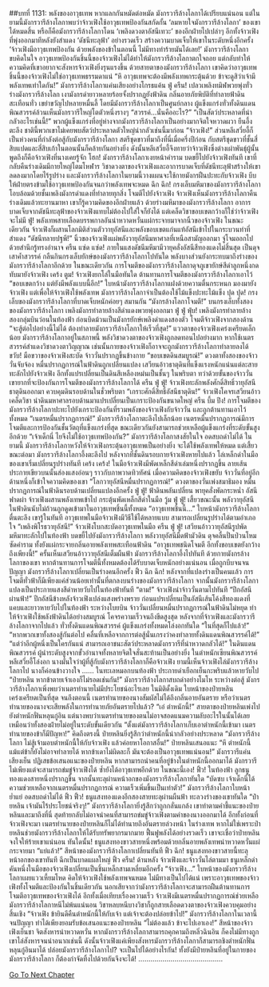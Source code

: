##บทที่ 1131: พลังของอาวุธเทพ
หากแลกกันหมัดต่อหมัด มังกรวารีล้างโลกาได้เปรียบแน่นอน
แต่ในยามนี้มังกรวารีล้างโลกาพบว่าจ้าวเฟิงใช้อาวุธเทพป้องกันสกัดกั้น ‘ลมหายใจมังกรวารีล้างโลกา’ ของเขาได้หมดสิ้น หรือก็คือมังกรวารีล้างโลกาโดน ‘เพลิงดวงตาอัสนีเทวะ’ ของอีกฝ่ายไปเปล่าๆ
อีกทั้งจ้าวเฟิงที่พุ่งออกมาทีหลังยังสำแดง ‘ดัชนีทะลุฟ้า’ อย่างรวดเร็ว สร้างความบาดเจ็บให้เขาในระดับหนึ่งอีกครั้ง
‘จ้าวเฟิงมีอาวุธเทพป้องกัน ด้วยพลังของข้าในตอนนี้ ไม่มีทางทำร้ายมันได้เลย!’
มังกรวารีล้างโลกาขบคิดในใจ
อาวุธเทพป้องกันชิ้นนี้ของจ้าวเฟิงไม่ได้ทำให้มังกรวารีล้างโลกาตกใจถอย แต่กลับทำให้ความคิดที่เขาอยากจะสังหารจ้าวเฟิงยิ่งรุนแรงขึ้น
ด้วยสายตาของมังกรวารีล้างโลกา เขาคิดว่าอาวุธเทพชิ้นนี้ของจ้าวเฟิงไม่ใช่อาวุธเทพธรรมดาแน่
“หึ อาวุธเทพจะต้องมีพลังเทพกระตุ้นด้วย ข้าจะดูสิว่าเจ้ามีพลังเทพเท่าใดกัน!”
มังกรวารีล้างโลกาแค่นเสียงอย่างโกรธแค้น
ฟู่ ครืน!
เปลวเพลิงทมิฬพวยพุ่งทั่วร่างมังกรวารีล้างโลก เงามังกรดำยาวหลายร้อยจั้งปรากฏยังฟ้าดิน
กลิ่นอายภัยพิบัติที่ทำลายฟ้าดินสะเทือนทั่ว เขย่าขวัญไปหลายหมื่นลี้ โดยมีมังกรวารีล้างโลกาเป็นศูนย์กลาง
ผู้แข็งแกร่งทั่วทั้งดินแดนพิณสวรรค์ล้วนเห็นมังกรวารีใหญ่โตตัวหนึ่งรางๆ
“สวรรค์…นั่นคืออะไร?”
“เป็นสัตว์ประหลาดที่น่ากลัวอะไรเช่นนี้!”
พวกผู้แข็งแกร่งที่อยู่ห่างจากมังกรวารีล้างโลกาเป็นอย่างมากจิตใจหวาดผวา ยืนอึ้งตะลึง ชาตินี้พวกเขาไม่เคยพบสัตว์ประหลาดตัวใหญ่น่ากลัวเช่นนี้มาก่อน
“จ้าวเฟิง!”
ส่วนหลีเสวี่ยอี้ก็เป็นห่วงคนที่กำลังต่อสู้กับมังกรวารีล้างโลกา
สตรีชุดขาวที่มาถึงที่นี่เมื่อครึ่งปีก่อน กับสตรีชุดขาวที่ชั้นสี่สิบแปดและสี่สิบเก้าในตอนนั้นก็คล้ายกันอย่างยิ่ง
ดังนั้นหลีเสวี่ยอี้จึงทายว่าจ้าวเฟิงซึ่งต่างเผ่าพันธุ์ผู้นั้นพูดถึงก็คือจ้าวเฟิงที่นางเคยรู้จัก
โฮก!
มังกรวารีล้างโลกาเงยหน้าคำราม บดขยี้ไปยังจ้าวเฟิงทันที
เขาที่กลับคืนร่างเดิมมีกายใหญ่โตมโหฬาร วิชาดวงตาของจ้าวเฟิงและอาการบาดเจ็บที่ดัชนีทะลุฟ้าสร้างให้เขาลดลงมากโดยไร้รูปร่าง
และมังกรวารีล้างโลกาในยามนี้วางแผนจะใช้กายมังกรฝืนปะทะกับจ้าวเฟิง บีบให้ฝ่ายตรงข้ามใช้อาวุธเทพป้องกันจนกว่าพลังเทพจะหมด
ฉึก ฉึก!
กรงเล็บมหึมาของมังกรวารีล้างโลกาโอบล้อมด้วยชั้นเพลิงมังกรดำแดงที่ทำลายทุกสิ่ง โจมตีไปยังจ้าวเฟิง
จ้าวเฟิงเห็นมังกรวารีล้างโลกาคืนร่างเดิมแล้วทะยานมาหา เขาก็รู้ความคิดของอีกฝ่ายแล้ว
ด้วยร่างมหึมาของมังกรวารีล้างโลกา อาการบาดเจ็บจากดัชนีทะลุฟ้าของจ้าวเฟิงแทบไม่ต้องไปใส่ใจก็ยังได้
แต่เคล็ดวิชาขอบเขตกว้างก็ใช่ว่าจ้าวเฟิงจะไม่มี
ฟู่!
พลังเทพสายเลือดบรรพกาลอันน่าหวาดหวั่นแผ่กระจายมาจากนิ้วของจ้าวเฟิง ในขณะเดียวกัน จ้าวเฟิงก็ผสานโลกมิติส่วนตัววายุอัสนีและพลังขอบเขตแก่นแท้อัสนีเข้าไปในกระบวนท่าที่สำแดง
“ดัชนีทลายปฐพี!”
นิ้วของจ้าวเฟิงแผ่พลังวายุอัสนีมหาศาลที่เหนือสามัญออกมา จู่โจมออกไปด้วยสำนึกรู้ทรงอำนาจ
ครืน แซ่ด แซ่ด!
ภายในแสงดัชนีมหึมามีวายุคลั่งอัสนีสีทองแดงไม่สิ้นสุด เป็นดุจเสาค้ำสวรรค์ กลืนกินกรงเล็บยักษ์ของมังกรวารีล้างโลกาไปทันใด พลังบางส่วนยังกระทบมาถึงร่างของมังกรวารีล้างโลกาอีกด้วย
ในขณะเดียวกัน การโจมตีของมังกรวารีล้างโลกาดุจภูเขายักษ์สีดำลูกหนึ่งกดทับมายังจ้าวเฟิง
เคร้ง ตูม!
จ้าวเฟิงยกโล่ในมือทันใด ต้านทานการโจมตีของมังกรวารีล้างโลกาเอาไว้
“ขอบเขตกว้าง แต่ยังมีพลังแบบนี้อีก!”
ใบหน้ามังกรวารีล้างโลกาแฝงด้วยความตื่นกระหนก มองมายังจ้าวเฟิง
แต่เพื่อให้จ้าวเฟิงใช้พลังเทพ มังกรวารีล้างโลกาจำเป็นต้องใช้ไม้แข็งปะทะไม้แข็ง
ปุด ปุด!
กรงเล็บของมังกรวารีล้างโลกาที่บาดเจ็บหนักค่อยๆ สมานกัน
“มังกรล้างโลกาโจมตี!”
บนกรงเล็บทั้งสองของมังกรวารีล้างโลกา เพลิงมังกรทำลายล้างสีดำแดงพวยพุ่งออกมา
ฟู่ ฟู่ ฟุ่บ!
เพลิงมังกรทำลายล้างสองกลุ่มบินว่อนในท้องฟ้า ก่อนบิดม้วนเป็นมังกรยักษ์เพลิงดำแดงสองตัว โจมตีจ้าวเฟิงจากสองด้าน
“จะสู้ต่อไปอย่างนี้ไม่ได้ ต้องทำลายมังกรวารีล้างโลกาให้เร็วที่สุด!”
แววตาของจ้าวเฟิงเคร่งเครียดเล็กน้อย
มังกรวารีล้างโลกาอยู่ในสภาพนี้ พลังวิชาดวงตาของจ้าวเฟิงถูกลดทอนไปอย่างมาก หากใช้เนตรสวรรค์สำแดงวิชาดวงตาวิญญาณ เช่นนั้นกายของจ้าวเฟิงก็อาจจะถูกมังกรวารีล้างโลกาทำลายลงได้
ขวับ!
มือขวาของจ้าวเฟิงสะบัด จ้าววั่นปรากฏขึ้นข้างกาย
“ขอบเขตดินสมบูรณ์!”
ดวงตาทั้งสองของจ้าววั่นจับจ้อง หมื่นปรากฏการณ์ในฟ้าดินถูกเปลี่ยนแปลง เสวียนอ้าวธาตุดินที่แข็งแรงหนักแน่นแต่ละสายทะลักไปยังจ้าวเฟิง อีกทั้งแปรเปลี่ยนเป็นดินสีเหลืองหม่นเป็นชั้นๆ ในพริบตา
ทว่าด้วยขั้นของจ้าววั่น เขายากที่จะป้องกันการโจมตีของมังกรวารีล้างโลกาได้
ครืน ฟู่ ฟู่!
จ้าวเฟิงทะลักพลังศักดิ์สิทธิ์วายุอัสนีธาตุดินออกมา ควบคุมดินรอบด้านในชั่วพริบตา
“เกราะศักดิ์สิทธิ์อัสนีธาตุดิน!”
จ้าวเฟิงโคจรเสวียนอ้าวเคล็ดวิชา นำดินมหาศาลรอบด้านมาแปรเปลี่ยนเป็นเกราะป้องกันขนาดใหญ่
ครืน บึ้ม ปึง!
การโจมตีของมังกรวารีล้างโลกาปะทะไปยังเกราะป้องกันที่รวมพลังของจ้าวเฟิงกับจ้าววั่น และถูกต้านทานเอาไว้ทั้งหมด
“เนตรหมื่นปรากฏการณ์!”
มังกรวารีล้างโลกาตะลึงไปเล็กน้อย
เนตรหมื่นปรากฏการณ์มีการโจมตีและการป้องกันชั้นวัตถุที่แข็งแกร่งที่สุด ขณะเดียวกันยังสามารถช่วยเหลือผู้แข็งแกร่งที่ระดับขั้นสูงอีกด้วย
“เจ้าเด็กนี่ ไยจึงไม่ใช้อาวุธเทพป้องกัน?”
มังกรวารีล้างโลกาสงสัยในใจ อดสบถด่าไม่ได้
ในยามนี้ มังกรวารีล้างโลกาหวังให้จ้าวเฟิงกระตุ้นอาวุธเทพเป็นอย่างยิ่ง จะได้ใช้พลังเทพให้หมด
แต่เสี้ยวขณะต่อมา มังกรวารีล้างโลกาอึ้งตะลึงไป
หลังจากที่ชั้นดินรอบกายจ้าวเฟิงหายไปแล้ว โล่เหล็กดำในมือของเขาเริ่มเปลี่ยนรูปร่างทันที
เคร้ง เคร้ง!
ในมือจ้าวเฟิงมีพัดเหล็กสีดำเล่มหนึ่งปรากฏขึ้น ลายเส้นประกายเขียวบนนั้นส่องแสงอ่อนๆ ราวกับภาพวาดทิวทัศน์
เมื่อความคิดของจ้าวเฟิงขยับ จ้าววั่นที่อยู่อีกด้านหนึ่งก็เข้าใจความคิดของเขา
“โลกวายุอัสนีหมื่นปรากฏการณ์!”
ดวงตาของวั่นเพ่งสมาธิมอง หมื่นปรากฏการณ์ในฟ้าดินรอบด้านเปลี่ยนแปลงอีกครั้ง
ฟู่ ฟู่!
ฟ้าดินพลันเปลี่ยน พายุคลั่งพัดกระหน่ำ อัสนีฟาดผ่า
จ้าวเฟิงผสานพลังเทพเข้าไป กระตุ้นพัดเหล็กสีดำในมือ
วู้ม ฟู่ ฟู่!
เสี้ยวขณะนั้น พลังวายุอัสนีในฟ้าดินนับไม่ถ้วนถูกดูดเข้ามาในอาวุธเทพชิ้นนี้ทั้งหมด
“อาวุธเทพชิ้นนี้…”
ใบหน้ามังกรวารีล้างโลกาตื่นตะลึง
เขารู้ในทันที อาวุธเทพในมือจ้าวเฟิงมีวิธีใช้ได้หลายแบบ สามารถเปลี่ยนรูปร่างได้ตามอำเภอใจ
“เพลิงพิโรธวายุอัสนี!”
จ้าวเฟิงโบกสะบัดอาวุธเทพในมือ
ครืน ฟู่ ฟู่!
เสวียนอ้าววายุอัสนีรูปพัดมหึมาทะลักไปในท้องฟ้า บดขยี้ไปยังมังกรวารีล้างโลกา
พลังวายุอัสนีมืดฟ้ามัวดิน ดุจคลื่นปั่นป่วนโหมซัดคำราม ทั้งยังแผ่กระจายกลิ่นอายพลังเทพสะเทือนฟ้าดิน
“อาวุธเทพชนิดโจมตี อีกทั้งขอบเขตยังกว้างถึงเพียงนี้!”
ครั้นเห็นเสวียนอ้าววายุอัสนีเต็มผืนฟ้า มังกรวารีล้างโลกาอึ้งไปทันที
ด้วยกายมังกรล้างโลกาของเขา หากต้านทานการโจมตีนี้ทั้งหมดต้องได้รับบาดเจ็บหนักอย่างแน่นอน
เมื่อถูกบีบจนจนปัญญา มังกรวารีล้างโลกาเปลี่ยนเป็นร่างคนอีกครั้ง
ฟิ้ว ฉึก ฉึก!
หลังจากที่แปลงร่างเป็นคนแล้ว การโจมตีทั่วฟ้าก็มีเพียงแค่ส่วนน้อยเท่านั้นที่ตกลงบนร่างของมังกรวารีล้างโลกา
จากนั้นมังกรวารีล้างโลกาแปลงเป็นประกายแสงสีดำหายวับไปในท้องฟ้าทันที
“ตาม!”
จ้าวเฟิงนำจ้าววั่นตามไปทันที
“ปีกอัสนีผ่านฟ้า!”
ปีกอัสนีข้างหลังจ้าวเฟิงเปล่งแสงพร่างพราย ก่อนแปรเปลี่ยนเป็นอัสนีเส้นโค้งสีทองแดงที่แคบและยาวหายวับไปในท้องฟ้า
ระหว่างโบยบิน จ้าววั่นเปลี่ยนหมื่นปรากฏการณ์ในฟ้าดินไม่หยุด ทำให้จ้าวเฟิงใช้พลังฟ้าดินได้อย่างสมบูรณ์ โคจรความเร็วจนถึงขีดสูงสุด
หลังจากที่จ้าวเฟิงและมังกรวารีล้างโลกาจากไปแล้ว ทั่วทั้งดินแดนพิณสวรรค์ ผู้แข็งแกร่งทั้งหมดโล่งอกทันใด
“ในที่สุดก็ไปแล้ว!”
“หากพวกเขาทั้งสองสู้กันต่อไป คลื่นที่เหลือจากการต่อสู้นั่นเกรงว่าคงทำลายทั้งดินแดนพิณสวรรค์ได้!”
“แต่ว่าอีกผู้หนึ่งเป็นใครกันแน่ สามารถเอาชนะสัตว์ประหลาดมังกรวารีที่น่าหวาดกลัวได้!”
ในดินแดนพิณสวรรค์ ผู้นำระดับสูงจากขั้วอำนาจทั้งหลายจิตใจสั่นสะท้านเป็นอย่างยิ่ง
ในตำหนักเซียนพิณสวรรค์ หลีเสวี่ยอี้โล่งอก นางมั่นใจว่าผู้ที่สู้กับมังกรวารีล้างโลกาก็คือจ้าวเฟิง
ยามนี้เห็นจ้าวเฟิงไล่มังกรวารีล้างโลกาไป นางก็ค่อนข้างวางใจ
……
ในทะเลหมอกบนท้องฟ้า ประกายดำเยือกเย็นกะพริบแล้วหายวับไป
“ป๋ายหลิน หากข้าตายเจ้าเองก็ไม่รอดเช่นกัน!”
มังกรวารีล้างโลกาสบถด่าอย่างโมโห
ระหว่างต่อสู้ มังกรวารีล้างโลกาเพิ่งพบว่าเนตรทำนายไม่มีประโยชน์อะไรเลย
ในมิติดั้งเดิม ใบหน้าของป๋ายหลินเคร่งเครียดเป็นที่สุด
จนถึงตอนนี้ เนตรทำนายของนางสัมผัสไม่ได้ถึงกลิ่นอายอันตราย
หรือว่าเนตรทำนายของนางจะเสียพลังในการทำนายภัยอันตรายไปแล้ว?
“เอ๋ ตำหนักนี้!”
สายตาของป๋ายหลินเพ่งไปยังตำหนักฟั่นหลุนกู่อิน
แต่นางพบว่าเนตรทำนายของตนไม่อาจสอดแนมความลับอะไรในนั้นได้เลย เหมือนว่าทั้งสองฝ่ายไม่อยู่ในระดับขั้นเดียวกัน
“ตั้งแต่มังกรวารีล้างโลกาเก็บเอาตำหนักนี้เข้ามา เนตรทำนายของข้าก็มีปัญหา!”
คิดถึงตรงนี้ ป๋ายหลินยิ่งรู้สึกว่าตำหนักนี้น่ากลัวอย่างประหลาด
“มังกรวารีล้างโลกา ไม่สู้เจ้ามอบตำหนักนี้ให้กับจ้าวเฟิง แล้วค่อยหาโอกาสอื่น!”
ป๋ายหลินเสนอแนะ
“หึ ตำหนักนี้แม้แต่ข้าก็ยังไม่อาจทำลายได้ หากข้าเดาไม่ผิดละก็ มันจะต้องเป็นอาวุธเทพแน่นอน!”
มังกรวารีแค่นเสียงเย็น ปฏิเสธข้อเสนอแนะของป๋ายหลิน
หากสามารถนำคนที่อยู่ข้างในตำหนักนี้ออกมาได้ มังกรวารีไม่เพียงแต่จะสามารถข่มขู่จ้าวเฟิงได้ ซ้ำยังได้อาวุธเทพอีกด้วย
ในขณะนี้เอง!
ฟิ้ว!
ในท้องฟ้า ลูกธนูทองแดงสายหนึ่งปรากฏขึ้น จากนั้นทะลุผ่านหน้าอกของมังกรวารีล้างโลกาทันใด
“บัดซบ เจ้าเด็กนี่ได้ความช่วยเหลือจากเนตรหมื่นปรากฏการณ์ ความเร็วเพิ่มขึ้นเป็นเท่าตัว!”
มังกรวารีล้างโลกาใบหน้าย่ำแย่ อดสบถด่าไม่ได้
ฟิ้ว ฟิ้ว!
ธนูแสงทองแดงอีกสองสายทะลุผ่านผืนฟ้า ทะลวงร่างของเขาทันใด
“ป๋ายหลิน เจ้ามันไร้ประโยชน์จริงๆ!”
มังกรวารีล้างโลกายิ่งรู้สึกว่าถูกกลั่นแกล้ง
เขาทำตามคำชี้แนะของป๋ายหลินและมาถึงที่นี่ สุดท้ายกลับไม่อาจนำคนที่สามารถข่มขู่จ้าวเฟิงตามคำของนางออกมาได้
อีกทั้งก่อนที่จ้าวเฟิงจะมา เนตรทำนายของป๋ายหลินก็ไม่ได้ทำนายถึงอันตรายล่วงหน้า
ในร่างเทพ หากไม่ใช่เพราะป๋ายหลินช่วยมังกรวารีล้างโลกาให้ได้รับทรัพยากรมากมาย ฟื้นฟูพลังได้อย่างรวดเร็ว เขาจะเชื่อว่าป๋ายหลินจงใจให้ร้ายเขาแน่นอน
ทันใดนั้น!
ธนูแสงทองขาวสายหนึ่งพร้อมด้วยกลิ่นอายพลังเทพน่าหวาดหวั่นแผ่กระจายมา
“แย่แล้ว!”
สีหน้าของมังกรวารีล้างโลกาเปลี่ยนทันที
ฟิ้ว ฉึก!
ธนูแสงทองขาวสายนี้ทะลุหน้าอกของเขาทันที ฉีกเป็นบาดแผลใหญ่
ฟิ้ว ครืน!
ด้านหลัง จ้าวเฟิงและจ้าววั่นไล่ตามมา
ธนูเหล็กดำคันหนึ่งในมือของจ้าวเฟิงเปลี่ยนเป็นชิ้นเหล็กสามเหลี่ยมอีกครั้ง
“จ้าวเฟิง…”
ใบหน้าของมังกรวารีล้างโลกาเผยแววเหี้ยมโหด
คิดให้จ้าวเฟิงใช้พลังเทพจนหมด ไม่มีทางเป็นไปได้แน่
เพราะอาวุธเทพของจ้าวเฟิงทั้งโจมตีและป้องกันในชิ้นเดียวกัน นอกเสียจากว่ามังกรวารีล้างโลกาจะสามารถฝืนต้านทานการโจมตีอาวุธเทพของจ้าวเฟิงได้
อีกทั้งเมื่อเทียบเรื่องความเร็ว จ้าวเฟิงมีเนตรหมื่นปรากฏการณ์ช่วยเหลือ มังกรวารีล้างโลกาหนีไม่พ้นแน่นอน
วิชาหลบหนีบางวิชาก็ถูกสายเลือดดวงตาของจ้าวเฟิงควบคุมอย่างสิ้นเชิง
“จ้าวเฟิง ข้ายินดีคืนตำหนักนี้ให้กับเจ้า แต่เจ้าจะต้องปล่อยข้าไป!”
มังกรวารีล้างโลกาในเวลานี้จนปัญญา ทำได้เพียงยอมรับข้อเสนอแนะของป๋ายหลิน
“ไม่ต้องแล้ว ข้าจะไปเอาเอง!”
สีหน้าของจ้าวเฟิงเย็นชา จิตสังหารน่าหวาดหวั่น
หากมังกรวารีล้างโลกาสามารถคุกคามถึงหลิ่วฉินอิน ก็คงไม่มีทางถูกเขาไล่สังหารจนน่าอนาถเช่นนี้
ดังนั้นจ้าวเฟิงแค่เพียงสังหารมังกรวารีล้างโลกาก็สามารถชิงตำหนักฟั่นหลุนกู่อินมาได้
ปล่อยมังกรวารีล้างโลกาไป? จะเป็นไปได้อย่างไรกัน!
ทั้งยังมีป๋ายหลินที่อยู่ในกายของมังกรวารีล้างโลกา ก็ต้องกำจัดทิ้งไปด้วยกันจึงจะได้!
……………………………………


[Go To Next Chapter]( ./369.md)